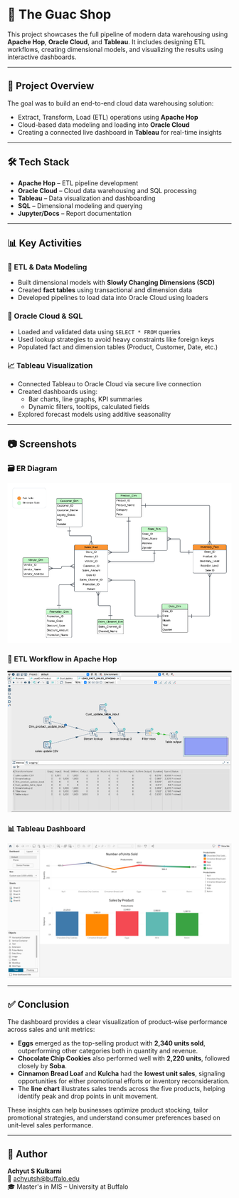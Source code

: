 # 🥑 The Guac Shop

This project showcases the full pipeline of modern data warehousing using **Apache Hop**, **Oracle Cloud**, and **Tableau**. It includes designing ETL workflows, creating dimensional models, and visualizing the results using interactive dashboards.

---

## 🧠 Project Overview

The goal was to build an end-to-end cloud data warehousing solution:
- Extract, Transform, Load (ETL) operations using **Apache Hop**
- Cloud-based data modeling and loading into **Oracle Cloud**
- Creating a connected live dashboard in **Tableau** for real-time insights

---

## 🛠 Tech Stack

- **Apache Hop** – ETL pipeline development
- **Oracle Cloud** – Cloud data warehousing and SQL processing
- **Tableau** – Data visualization and dashboarding
- **SQL** – Dimensional modeling and querying
- **Jupyter/Docs** – Report documentation

---

## 📊 Key Activities

### 🔄 ETL & Data Modeling
- Built dimensional models with **Slowly Changing Dimensions (SCD)**
- Created **fact tables** using transactional and dimension data
- Developed pipelines to load data into Oracle Cloud using loaders

### 🧪 Oracle Cloud & SQL
- Loaded and validated data using `SELECT * FROM` queries
- Used lookup strategies to avoid heavy constraints like foreign keys
- Populated fact and dimension tables (Product, Customer, Date, etc.)

### 📈 Tableau Visualization
- Connected Tableau to Oracle Cloud via secure live connection
- Created dashboards using:
  - Bar charts, line graphs, KPI summaries
  - Dynamic filters, tooltips, calculated fields
- Explored forecast models using additive seasonality

---

## 📷 Screenshots

### 🗃 ER Diagram
![ER diagram](dimensional-model.png)

### 📌 ETL Workflow in Apache Hop
![ETL Pipeline](etl-pipeline.png)

### 📊 Tableau Dashboard
![Tableau Dashboard](Dashboard.png)

---

## ✅ Conclusion

The dashboard provides a clear visualization of product-wise performance across sales and unit metrics:

- **Eggs** emerged as the top-selling product with **2,340 units sold**, outperforming other categories both in quantity and revenue.
- **Chocolate Chip Cookies** also performed well with **2,220 units**, followed closely by **Soba**.
- **Cinnamon Bread Loaf** and **Kulcha** had the **lowest unit sales**, signaling opportunities for either promotional efforts or inventory reconsideration.
- The **line chart** illustrates sales trends across the five products, helping identify peak and drop points in unit movement.

These insights can help businesses optimize product stocking, tailor promotional strategies, and understand consumer preferences based on unit-level sales performance.


---

## 👤 Author

**Achyut S Kulkarni**  
📧 achyutsh@buffalo.edu  
🎓 Master's in MIS – University at Buffalo

